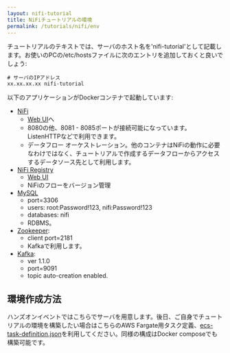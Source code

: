 ```yaml
---
layout: nifi-tutorial
title: NiFiチュートリアルの環境
permalink: /tutorials/nifi/env
---
```


チュートリアルのテキストでは、サーバのホスト名を'nifi-tutorial'として記載します。お使いのPCの/etc/hostsファイルに次のエントリを追加しておくと良いでしょう:

```
# サーバのIPアドレス
xx.xx.xx.xx nifi-tutorial
```

以下のアプリケーションがDockerコンテナで起動しています:

- [NiFi](https://hub.docker.com/r/apache/nifi/)
    - <a href="http://nifi-tutorial:8080/nifi" target="_blank">Web UI</a>へ
    - 8080の他、8081 - 8085ポートが接続可能になっています。ListenHTTPなどで利用できます。
    - データフロー オーケストレーション。他のコンテナはNiFiの動作に必要なわけではなく、チュートリアルで作成するデータフローからアクセスするデータソース先として利用します。
- [NiFi Registry](https://hub.docker.com/r/apache/nifi-registry/)
    - <a href="http://nifi-tutorial:18080/nifi-registry" target="_blank">Web UI</a>
    - NiFiのフローをバージョン管理
- [MySQL](https://hub.docker.com/r/mysql/mysql-server/)
    - port=3306
    - users: root:Password!123, nifi:Password!123
    - databases: nifi
    - RDBMS。
- [Zookeeper](https://hub.docker.com/r/wurstmeister/zookeeper/):
    - client port=2181
    - Kafkaで利用します。
- [Kafka](https://hub.docker.com/r/wurstmeister/kafka/):
    - ver 1.1.0
    - port=9091
    - topic auto-creation enabled.


## 環境作成方法
ハンズオンイベントではこちらでサーバを用意します。後日、ご自身でチュートリアルの環境を構築したい場合はこちらのAWS Fargate用タスク定義、[ecs-task-definition.json](ecs-task-definition.json)を利用してください。同様の構成はDocker composeでも構築可能です。